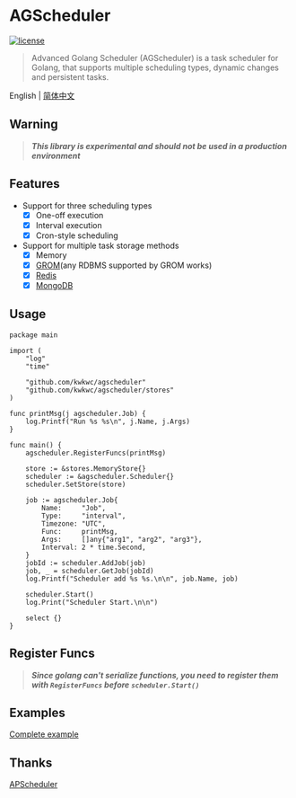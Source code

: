 # AGScheduler

[![license](https://img.shields.io/github/license/kwkwc/flask-docs)](https://github.com/kwkwc/flask-docs/blob/master/LICENSE)

> Advanced Golang Scheduler (AGScheduler) is a task scheduler for Golang, that supports multiple scheduling types, dynamic changes and persistent tasks.

English | [简体中文](README.zh-CN.md)

## Warning
> **_This library is experimental and should not be used in a production environment_**

## Features

- Support for three scheduling types
    - [x] One-off execution
    - [x] Interval execution
    - [x] Cron-style scheduling
- Support for multiple task storage methods
    - [x] Memory
    - [x] [GROM](https://gorm.io/)(any RDBMS supported by GROM works)
    - [x] [Redis](https://redis.io/)
    - [x] [MongoDB](https://www.mongodb.com/)

## Usage

```golang
package main

import (
	"log"
	"time"

	"github.com/kwkwc/agscheduler"
	"github.com/kwkwc/agscheduler/stores"
)

func printMsg(j agscheduler.Job) {
	log.Printf("Run %s %s\n", j.Name, j.Args)
}

func main() {
	agscheduler.RegisterFuncs(printMsg)

	store := &stores.MemoryStore{}
	scheduler := &agscheduler.Scheduler{}
	scheduler.SetStore(store)

	job := agscheduler.Job{
		Name:     "Job",
		Type:     "interval",
		Timezone: "UTC",
		Func:     printMsg,
		Args:     []any{"arg1", "arg2", "arg3"},
		Interval: 2 * time.Second,
	}
	jobId := scheduler.AddJob(job)
	job, _ = scheduler.GetJob(jobId)
	log.Printf("Scheduler add %s %s.\n\n", job.Name, job)

	scheduler.Start()
	log.Print("Scheduler Start.\n\n")

	select {}
}
```

## Register Funcs
> **_Since golang can't serialize functions, you need to register them with `RegisterFuncs` before `scheduler.Start()`_**

## Examples

[Complete example][examples]

## Thanks

[APScheduler](https://github.com/agronholm/apscheduler/tree/3.x)

[examples]: https://github.com/kwkwc/agscheduler/tree/main/examples
